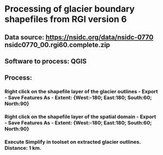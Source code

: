 # Processing of glacier boundary shapefiles from RGI version 6

## Data source: https://nsidc.org/data/nsidc-0770 nsidc0770_00.rgi60.complete.zip

## Software to process: QGIS

## Process:

### Right click on the shapefile layer of the glacier outlines - Export - Save Features As - Extent: {West:-180; East:180; South:60; North:90}

### Right click on the shapefile layer of the spatial domain - Export - Save Features As - Extent: {West:-180; East:180; South:60; North:90}

### Execute Simplify in toolset on extracted glacier outlines. Distance: 1 km.

